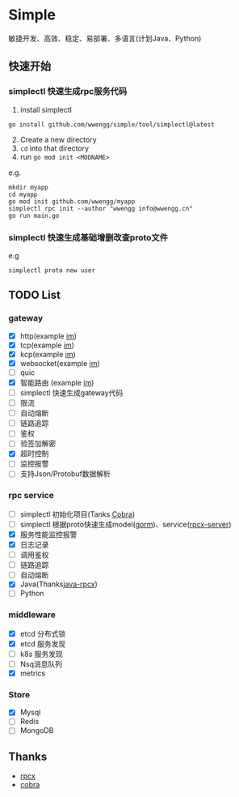 # Simple
敏捷开发、高效、稳定、易部署、多语言(计划Java、Python)

## 快速开始

### simplectl 快速生成rpc服务代码
1. install simplectl
```
go install github.com/wwengg/simple/tool/simplectl@latest
```

2. Create a new directory
3. `cd` into that directory
4. run `go mod init <MODNAME>`

e.g.
```
mkdir myapp 
cd myapp
go mod init github.com/wwengg/myapp
simplectl rpc init --author "wwengg info@wwengg.cn"
go run main.go
```

### simplectl 快速生成基础增删改查proto文件
e.g
```
simplectl proto new user
```

## TODO List

### gateway
- [x] http(example [im](https://github.com/wwengg/im))
- [x] tcp(example [im](https://github.com/wwengg/im))
- [x] kcp(example [im](https://github.com/wwengg/im))
- [x] websocket(example [im](https://github.com/wwengg/im))
- [ ] quic
- [x] 智能路由 (example [im](https://github.com/wwengg/im))
- [ ] simplectl 快速生成gateway代码
- [ ] 限流
- [ ] 自动熔断
- [ ] 链路追踪
- [ ] 鉴权
- [ ] 验签加解密
- [x] 超时控制
- [ ] 监控报警
- [ ] 支持Json/Protobuf数据解析
 
### rpc service
- [ ] simplectl 初始化项目(Tanks [Cobra](https://https://github.com/spf13/cobra))
- [ ] simplectl 根据proto快速生成model([gorm](https://github.com/go-gorm/gorm))、service([rpcx-server](https://github.com/smallnest/rpcx))
- [x] 服务性能监控报警
- [x] 日志记录
- [ ] 调用鉴权
- [ ] 链路追踪
- [ ] 自动熔断
- [x] Java(Thanks[java-rpcx](https://github.com/smallnest/rpcx-java))
- [ ] Python

### middleware
- [x] etcd 分布式锁
- [x] etcd 服务发现
- [ ] k8s 服务发现
- [ ] Nsq消息队列
- [x] metrics

### Store
- [x] Mysql
- [ ] Redis
- [ ] MongoDB

## Thanks
- [rpcx](https://github.com/smallnest/rpcx)
- [cobra](https://https://github.com/spf13/cobra)
